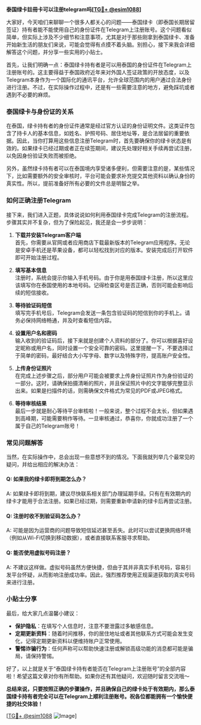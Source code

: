 **泰国绿卡註冊卡可以注册telegram吗[[TG💪+ @esim1088](https://t.me/s/esim1088)]**

大家好，今天咱们来聊聊一个很多人都关心的问题——泰国绿卡（即泰国长期居留签证）持有者能不能使用自己的身份证件在Telegram上注册账号。这个问题看似简单，但实际上涉及不少细节和注意事项，尤其是对于那些刚拿到泰国绿卡、准备开始新生活的朋友们来说，可能会觉得有点摸不着头脑。别担心，接下来我会详细解答这个问题，并分享一些实用的小贴士。

首先，让我们明确一点：泰国绿卡持有者是可以用泰国的身份证件在Telegram上注册账号的。这主要得益于泰国政府近年来对外国人签证政策的开放态度，以及Telegram本身作为一个国际化的通讯平台，允许全球范围内的用户通过合法身份进行注册。不过，在实际操作过程中，还是有一些需要注意的地方，避免踩坑或者遇到不必要的麻烦。

### **泰国绿卡与身份证的关系**
在泰国，绿卡持有者的身份证件通常是经过官方认证的身份证明文件。这类证件包含了持卡人的基本信息，如姓名、护照号码、居住地址等，是合法居留的重要依据。因此，当你打算用这些信息注册Telegram时，首先要确保你的绿卡状态是有效的。如果绿卡已经过期或者正在续签期间，建议先处理好相关手续再尝试注册，以免因身份验证失败而被拒绝。

另外，虽然绿卡持有者可以在泰国境内享受诸多便利，但需要注意的是，某些情况下，比如需要额外的安全审核时，平台可能会要求补充提交其他资料以确认身份的真实性。所以，提前准备好所有必要的文件总是明智之举。

### **如何正确注册Telegram**
接下来，我们进入正题，具体说说如何利用泰国绿卡完成Telegram的注册流程。步骤其实并不复杂，但为了保险起见，我还是会一步步说明：

1. **下载并安装Telegram客户端**  
   首先，你需要从官网或者应用商店下载最新版本的Telegram应用程序。无论是安卓手机还是苹果设备，都可以轻松找到对应的版本。安装完成后打开软件即可开始注册过程。

2. **填写基本信息**  
   注册时，系统会提示你输入手机号码。由于你是用泰国绿卡注册，所以这里应该填写你在泰国使用的本地号码。记得检查区号是否正确，否则可能会影响后续的短信接收。

3. **等待验证码短信**  
   填写完手机号后，Telegram会发送一条包含验证码的短信到你的手机上。请务必保持网络畅通，并及时查看短信内容。

4. **设置用户名和密码**  
   输入收到的验证码后，接下来就是创建个人资料的部分了。你可以根据喜好设定昵称或用户名，同时设置一个安全可靠的密码。这里提醒一下，不要选择过于简单的密码，最好结合大小写字母、数字以及特殊字符，提高账户安全性。

5. **上传身份证照片**  
   在完成上述步骤之后，部分用户可能会被要求上传身份证照片作为身份验证的一部分。这时，请确保拍摄清晰的照片，并且保证照片中的文字能够完整显示出来。如果是扫描件的话，则需确保文件格式为常见的PDF或JPEG格式。

6. **等待审核结果**  
   最后一步就是耐心等待平台审核啦！一般来说，整个过程不会太长，但如果遇到高峰期，可能需要稍作等待。一旦审核通过，恭喜你，你就成功注册了一个属于自己的Telegram账号！

### **常见问题解答**
当然，在实际操作中，总会出现一些意想不到的情况。下面我就列举几个最常见的疑问，并给出相应的解决办法：

#### Q: 如果我的绿卡即将到期怎么办？
A: 如果绿卡即将到期，建议尽快联系相关部门办理延期手续。只有在有效期内的绿卡才能用于合法注册。如果已经过期，则需要重新申请新的绿卡后再尝试注册。

#### Q: 注册时收不到验证码怎么办？
A: 可能是因为运营商的问题导致短信延迟甚至丢失。此时可以尝试更换网络环境（例如从Wi-Fi切换到移动数据），或者直接联系客服寻求帮助。

#### Q: 能否使用虚拟号码注册？
A: 不建议这样做。虚拟号码虽然方便快捷，但由于其并非真实手机号码，容易引发平台怀疑，从而影响注册成功率。因此，强烈推荐使用正规渠道获取的真实号码来进行注册。

### **小贴士分享**
最后，给大家几点温馨小建议：
- **保护隐私**：在填写个人信息时，注意不要泄露过多敏感信息。
- **定期更新资料**：随着时间推移，你的居住地址或者其他联系方式可能会发生变化，记得定期更新资料以便维持账户正常使用。
- **警惕诈骗行为**：任何声称可以帮助快速注册或解锁高级功能的消息都可能是骗局，请保持警惕。

好了，以上就是关于“泰国绿卡持有者能否在Telegram上注册账号”的全部内容啦！希望这篇文章对你有所帮助。如果你还有其他疑问，欢迎随时留言交流哦～

**总结来说，只要按照正确的步骤操作，并且确保自己的绿卡处于有效期内，那么泰国绿卡持有者完全可以在Telegram上顺利注册账号。祝各位都能拥有一个愉快便捷的社交体验！**

[[TG💪+ @esim1088](https://t.me/s/esim1088) ![Image](https://i.postimg.cc/4NQfJmqS/Snipaste-2025-05-13-00-14-12.png)]